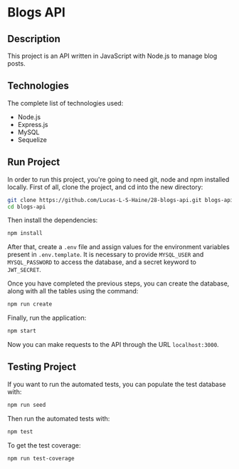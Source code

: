 # Blogs API

## Description

This project is an API written in JavaScript with Node.js to manage blog posts.

## Technologies

The complete list of technologies used:

- Node.js
- Express.js
- MySQL
- Sequelize

## Run Project

In order to run this project, you're going to need git, node and npm installed
locally.
First of all, clone the project, and cd into the new directory:
```sh
git clone https://github.com/Lucas-L-S-Haine/28-blogs-api.git blogs-api
cd blogs-api
```
Then install the dependencies:
```sh
npm install
```
After that, create a `.env` file and assign values for the environment variables
present in `.env.template`. It is necessary to provide `MYSQL_USER` and
`MYSQL_PASSWORD` to access the database, and a secret keyword to `JWT_SECRET`.

Once you have completed the previous steps, you can create the database, along
with all the tables using the command:
```sh
npm run create
```
Finally, run the application:
```sh
npm start
```
Now you can make requests to the API through the URL `localhost:3000`.

## Testing Project

If you want to run the automated tests, you can populate the test database with:
```sh
npm run seed
```
Then run the automated tests with:
```sh
npm test
```
To get the test coverage:
```sh
npm run test-coverage
```
